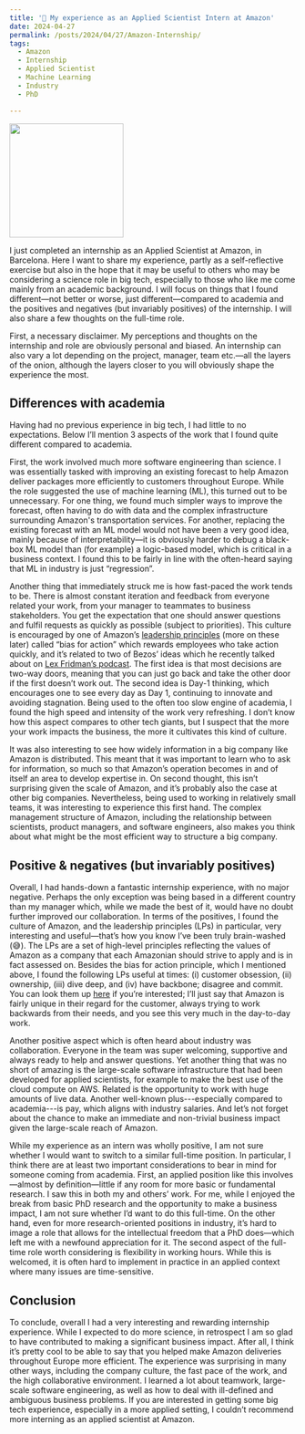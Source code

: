 ```yaml
---
title: '💭 My experience as an Applied Scientist Intern at Amazon'
date: 2024-04-27
permalink: /posts/2024/04/27/Amazon-Internship/
tags:
  - Amazon
  - Internship
  - Applied Scientist
  - Machine Learning
  - Industry
  - PhD

---
```


<img src="https://raw.githubusercontent.com/FrancescoInnocenti/FrancescoInnocenti.github.io/master/_posts/imgs/amazon_logo.png" width="200" >

I just completed an internship as an Applied Scientist at Amazon, in Barcelona. Here I want to share my experience, partly as a self-reflective exercise but also in the hope that it may be useful to others who may be considering a science role in big tech, especially to those who like me come mainly from an academic background. I will focus on things that I found different—not better or worse, just different—compared to academia and the positives and negatives (but invariably positives) of the internship. I will also share a few thoughts on the full-time role.

First, a necessary disclaimer. My perceptions and thoughts on the internship and role are obviously personal and biased. An internship can also vary a lot depending on the project, manager, team etc.—all the layers of the onion, although the layers closer to you will obviously shape the experience the most.

## Differences with academia
Having had no previous experience in big tech, I had little to no expectations. Below I’ll mention 3 aspects of the work that I found quite different compared to academia. 

First, the work involved much more software engineering than science. I was essentially tasked with improving an existing forecast to help Amazon deliver packages more efficiently to customers throughout Europe. While the role suggested the use of machine learning (ML), this turned out to be unnecessary. For one thing, we found much simpler ways to improve the forecast, often having to do with data and the complex infrastructure surrounding Amazon's transportation services. For another, replacing the existing forecast with an ML model would not have been a very good idea, mainly because of interpretability—it is obviously harder to debug a black-box ML model than (for example) a logic-based model, which is critical in a business context. I found this to be fairly in line with the often-heard saying that ML in industry is just “regression”.

Another thing that immediately struck me is how fast-paced the work tends to be. There is almost constant iteration and feedback from everyone related your work, from your manager to teammates to business stakeholders. You get the expectation that one should answer questions and fulfil requests as quickly as possible (subject to priorities). This culture is encouraged by one of Amazon’s [leadership principles](https://www.amazon.jobs/content/en/our-workplace/leadership-principles) (more on these later) called “bias for action” which rewards employees who take action quickly, and it’s related to two of Bezos’ ideas which he recently talked about on [Lex Fridman’s podcast](https://www.youtube.com/watch?v=DcWqzZ3I2cY). The first idea is that most decisions are two-way doors, meaning that you can just go back and take the other door if the first doesn’t work out. The second idea is Day-1 thinking, which encourages one to see every day as Day 1, continuing to innovate and avoiding stagnation. Being used to the often too slow engine of academia, I found the high speed and intensity of the work very refreshing. I don’t know how this aspect compares to other tech giants, but I suspect that the more your work impacts the business, the more it cultivates this kind of culture.

It was also interesting to see how widely information in a big company like Amazon is distributed. This meant that it was important to learn who to ask for information, so much so that Amazon’s operation becomes in and of itself an area to develop expertise in. On second thought, this isn’t surprising given the scale of Amazon, and it’s probably also the case at other big companies. Nevertheless, being used to working in relatively small teams, it was interesting to experience this first hand. The complex management structure of Amazon, including the relationship between scientists, product managers, and software engineers, also makes you think about what might be the most efficient way to structure a big company.

## Positive & negatives (but invariably positives)
Overall, I had hands-down a fantastic internship experience, with no major negative. Perhaps the only exception was being based in a different country than my manager which, while we made the best of it, would have no doubt further improved our collaboration. In terms of the positives, I found the culture of Amazon, and the leadership principles (LPs) in particular, very interesting and useful—that’s how you know I’ve been truly brain-washed (😅). The LPs are a set of high-level principles reflecting the values of Amazon as a company that each Amazonian should strive to apply and is in fact assessed on. Besides the bias for action principle, which I mentioned above, I found the following LPs useful at times: (i) customer obsession, (ii) ownership, (iii) dive deep, and (iv) have backbone; disagree and commit. You can look them up [here](https://www.amazon.jobs/content/en/our-workplace/leadership-principles) if you’re interested; I’ll just say that Amazon is fairly unique in their regard for the customer, always trying to work backwards from their needs, and you see this very much in the day-to-day work.

Another positive aspect which is often heard about industry was collaboration. Everyone in the team was super welcoming, supportive and always ready to help and answer questions. Yet another thing that was no short of amazing is the large-scale software infrastructure that had been developed for applied scientists, for example to make the best use of the cloud compute on AWS. Related is the opportunity to work with huge amounts of live data. Another well-known plus---especially compared to academia---is pay, which aligns with industry salaries. And let’s not forget about the chance to make an immediate and non-trivial business impact given the large-scale reach of Amazon.

While my experience as an intern was wholly positive, I am not sure whether I would want to switch to a similar full-time position. In particular, I think there are at least two important considerations to bear in mind for someone coming from academia. First, an applied position like this involves—almost by definition—little if any room for more basic or fundamental research. I saw this in both my and others’ work. For me, while I enjoyed the break from basic PhD research and the opportunity to make a business impact, I am not sure whether I’d want to do this full-time. On the other hand, even for more research-oriented positions in industry, it’s hard to image a role that allows for the intellectual freedom that a PhD does—which left me with a newfound appreciation for it. The second aspect of the full-time role worth considering is flexibility in working hours. While this is welcomed, it is often hard to implement in practice in an applied context where many issues are time-sensitive.

## Conclusion
To conclude, overall I had a very interesting and rewarding internship experience. While I expected to do more science, in retrospect I am so glad to have contributed to making a significant business impact. After all, I think it’s pretty cool to be able to say that you helped make Amazon deliveries throughout Europe more efficient. The experience was surprising in many other ways, including the company culture, the fast pace of the work, and the high collaborative environment. I learned a lot about teamwork, large-scale software engineering, as well as how to deal with ill-defined and ambiguous business problems. If you are interested in getting some big tech experience, especially in a more applied setting, I couldn’t recommend more interning as an applied scientist at Amazon.

